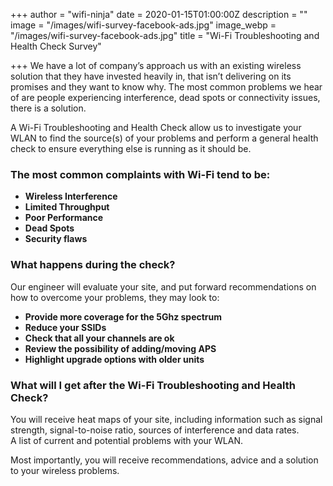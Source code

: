 +++
author = "wifi-ninja"
date = 2020-01-15T01:00:00Z
description = ""
image = "/images/wifi-survey-facebook-ads.jpg"
image_webp = "/images/wifi-survey-facebook-ads.jpg"
title = "Wi-Fi Troubleshooting and Health Check Survey"

+++
We have a lot of company’s approach us with an existing wireless solution that they have invested heavily in, that isn’t delivering on its promises and they want to know why. The most common problems we hear of are people experiencing interference, dead spots or connectivity issues, there is a solution.

A Wi-Fi Troubleshooting and Health Check allow us to investigate your WLAN to find the source(s) of your problems and perform a general health check to ensure everything else is running as it should be.

### The most common complaints with Wi-Fi tend to be:

* **Wireless Interference**
* **Limited Throughput**
* **Poor Performance**
* **Dead Spots**
* **Security flaws**

### What happens during the check?

Our engineer will evaluate your site, and put forward recommendations on how to overcome your problems, they may look to:

* **Provide more coverage for the 5Ghz spectrum**
* **Reduce your SSIDs**
* **Check that all your channels are ok**
* **Review the possibility of adding/moving APS**
* **Highlight upgrade options with older units**

### What will I get after the Wi-Fi Troubleshooting and Health Check?

You will receive heat maps of your site, including information such as signal strength, signal-to-noise ratio, sources of interference and data rates.  
A list of current and potential problems with your WLAN.

Most importantly, you will receive recommendations, advice and a solution to your wireless problems.